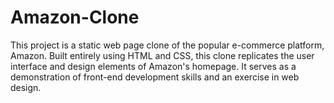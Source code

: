 # Amazon-Clone
This project is a static web page clone of the popular e-commerce platform, Amazon. Built entirely using HTML and CSS, this clone replicates the user interface and design elements of Amazon's homepage. It serves as a demonstration of front-end development skills and an exercise in web design.
